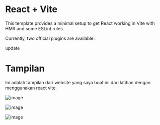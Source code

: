 # React + Vite

This template provides a minimal setup to get React working in Vite with HMR and some ESLint rules.

Currently, two official plugins are available:

update

# Tampilan
Ini adalah tampilan dari website yang saya buat ini dari latihan dengan menggunakan react vite.

![image](https://github.com/user-attachments/assets/36fa64ef-4e32-446c-a073-37dfccf58661)

![image](https://github.com/user-attachments/assets/0fe77a21-0057-45b8-8232-17f9c0744977)

![image](https://github.com/user-attachments/assets/40abd8a7-ac78-4ddb-bb3f-7b470dd23ee3)
